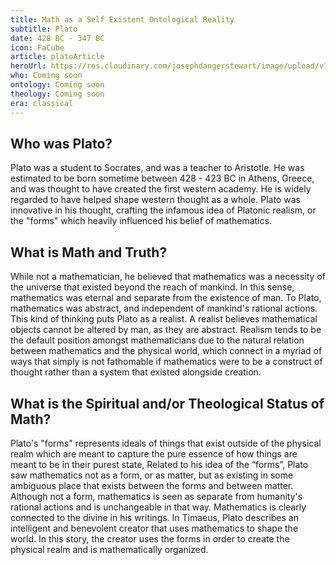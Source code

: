 ```yaml
---
title: Math as a Self Existent Ontological Reality
subtitle: Plato
date: 428 BC - 347 BC
icon: FaCube
article: platoArticle
heroUrl: https://res.cloudinary.com/josephdangerstewart/image/upload/v1555093629/god-and-math/plato.jpg
who: Coming soon
ontology: Coming soon
theology: Coming soon
era: classical
---
```


## Who was Plato?

Plato was a student to Socrates, and was a teacher to Aristotle. He was estimated to be born
sometime between 428 - 423 BC in Athens, Greece, and was thought to have created the first
western academy. He is widely regarded to have helped shape western thought as a whole.
Plato was innovative in his thought, crafting the infamous idea of Platonic realism, or the "forms"
which heavily influenced his belief of mathematics.

## What is Math and Truth?

While not a mathematician, he believed that mathematics was a necessity of the universe that
existed beyond the reach of mankind. In this sense, mathematics was eternal and separate from
the existence of man. To Plato, mathematics was abstract, and independent of mankind's
rational actions. This kind of thinking puts Plato as a realist. A realist believes mathematical
objects cannot be altered by man, as they are abstract. Realism tends to be the default position
amongst mathematicians due to the natural relation between mathematics and the physical
world, which connect in a myriad of ways that simply is not fathomable if mathematics were to
be a construct of thought rather than a system that existed alongside creation.

## What is the Spiritual and/or Theological Status of Math?

Plato's "forms" represents ideals of things that exist outside of the physical realm which are
meant to capture the pure essence of how things are meant to be in their purest state, Related
to his idea of the “forms”, Plato saw mathematics not as a form, or as matter, but as existing in
some ambiguous place that exists between the forms and between matter. Although not a form,
mathematics is seen as separate from humanity's rational actions and is unchangeable in that
way. Mathematics is clearly connected to the divine in his writings. In Timaeus, Plato describes
an intelligent and benevolent creator that uses mathematics to shape the world. In this story, the
creator uses the forms in order to create the physical realm and is mathematically organized.
